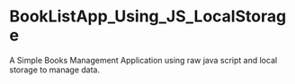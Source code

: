 # BookListApp_Using_JS_LocalStorage
A Simple Books Management Application using raw java script and local storage to manage data.

